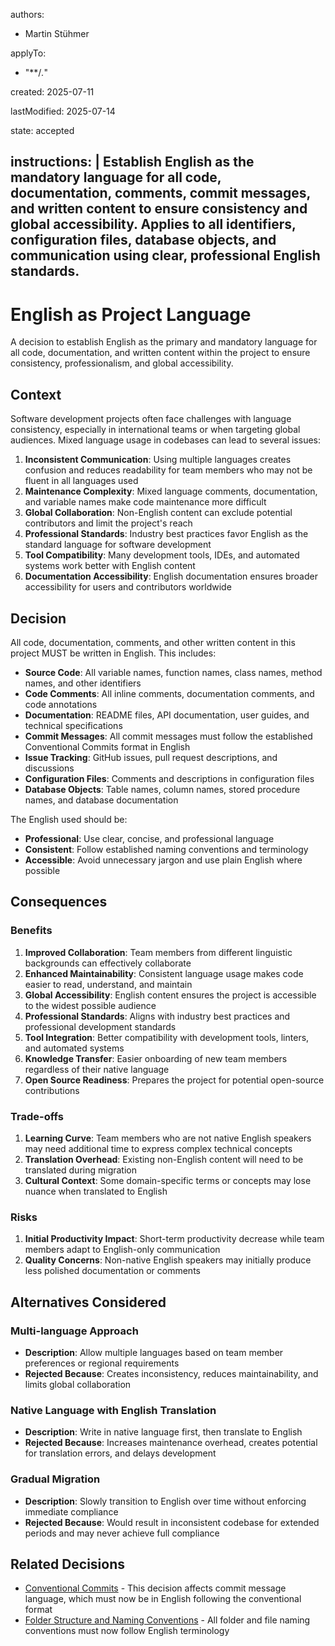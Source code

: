 <!-- List of authors who contributed to this decision. Include full names and roles if applicable. -->
authors:
- Martin Stühmer

<!--
The patterns this decision applies to. Each entry is a glob pattern that matches files affected by this decision.
-->
applyTo:
- "**/*.*"

<!-- The date this ADR was initially created in YYYY-MM-DD format. -->
created: 2025-07-11

<!--
The most recent date this ADR was updated in YYYY-MM-DD format.
IMPORTANT: Update this field whenever the decision is modified.
-->
lastModified: 2025-07-14

<!--
The current state of this ADR. If superseded, include references to the superseding ADR.
Valid values: proposed, accepted, deprecated, superseded
-->
state: accepted

<!--
A compact AI LLM compatible definition of this decision.
This should be a precise, structured description that AI systems can easily parse and understand.
Include the core decision, key rationale, and primary impact in 1-2 concise sentences.
-->
instructions: |
  Establish English as the mandatory language for all code, documentation, comments, commit messages, and written content to ensure consistency and global accessibility.
  Applies to all identifiers, configuration files, database objects, and communication using clear, professional English standards.
---
<!-- REQUIRED: Filename MUST follow the format: YYYY-MM-DD-Title (replace all spaces with hyphens) -->
# English as Project Language

A decision to establish English as the primary and mandatory language for all code, documentation, and written content within the project to ensure consistency, professionalism, and global accessibility.

## Context

Software development projects often face challenges with language consistency, especially in international teams or when targeting global audiences. Mixed language usage in codebases can lead to several issues:

1. **Inconsistent Communication**: Using multiple languages creates confusion and reduces readability for team members who may not be fluent in all languages used
2. **Maintenance Complexity**: Mixed language comments, documentation, and variable names make code maintenance more difficult
3. **Global Collaboration**: Non-English content can exclude potential contributors and limit the project's reach
4. **Professional Standards**: Industry best practices favor English as the standard language for software development
5. **Tool Compatibility**: Many development tools, IDEs, and automated systems work better with English content
6. **Documentation Accessibility**: English documentation ensures broader accessibility for users and contributors worldwide

## Decision

All code, documentation, comments, and other written content in this project MUST be written in English. This includes:

- **Source Code**: All variable names, function names, class names, method names, and other identifiers
- **Code Comments**: All inline comments, documentation comments, and code annotations
- **Documentation**: README files, API documentation, user guides, and technical specifications
- **Commit Messages**: All commit messages must follow the established Conventional Commits format in English
- **Issue Tracking**: GitHub issues, pull request descriptions, and discussions
- **Configuration Files**: Comments and descriptions in configuration files
- **Database Objects**: Table names, column names, stored procedure names, and database documentation

The English used should be:
- **Professional**: Use clear, concise, and professional language
- **Consistent**: Follow established naming conventions and terminology
- **Accessible**: Avoid unnecessary jargon and use plain English where possible

## Consequences

### Benefits

1. **Improved Collaboration**: Team members from different linguistic backgrounds can effectively collaborate
2. **Enhanced Maintainability**: Consistent language usage makes code easier to read, understand, and maintain
3. **Global Accessibility**: English content ensures the project is accessible to the widest possible audience
4. **Professional Standards**: Aligns with industry best practices and professional development standards
5. **Tool Integration**: Better compatibility with development tools, linters, and automated systems
6. **Knowledge Transfer**: Easier onboarding of new team members regardless of their native language
7. **Open Source Readiness**: Prepares the project for potential open-source contributions

### Trade-offs

1. **Learning Curve**: Team members who are not native English speakers may need additional time to express complex technical concepts
2. **Translation Overhead**: Existing non-English content will need to be translated during migration
3. **Cultural Context**: Some domain-specific terms or concepts may lose nuance when translated to English

### Risks

1. **Initial Productivity Impact**: Short-term productivity decrease while team members adapt to English-only communication
2. **Quality Concerns**: Non-native English speakers may initially produce less polished documentation or comments

## Alternatives Considered

### Multi-language Approach
- **Description**: Allow multiple languages based on team member preferences or regional requirements
- **Rejected Because**: Creates inconsistency, reduces maintainability, and limits global collaboration

### Native Language with English Translation
- **Description**: Write in native language first, then translate to English
- **Rejected Because**: Increases maintenance overhead, creates potential for translation errors, and delays development

### Gradual Migration
- **Description**: Slowly transition to English over time without enforcing immediate compliance
- **Rejected Because**: Would result in inconsistent codebase for extended periods and may never achieve full compliance

## Related Decisions

- [Conventional Commits](./2025-07-10-conventional-commits.md) - This decision affects commit message language, which must now be in English following the conventional format
- [Folder Structure and Naming Conventions](./2025-07-10-folder-structure-and-naming-conventions.md) - All folder and file naming conventions must now follow English terminology
